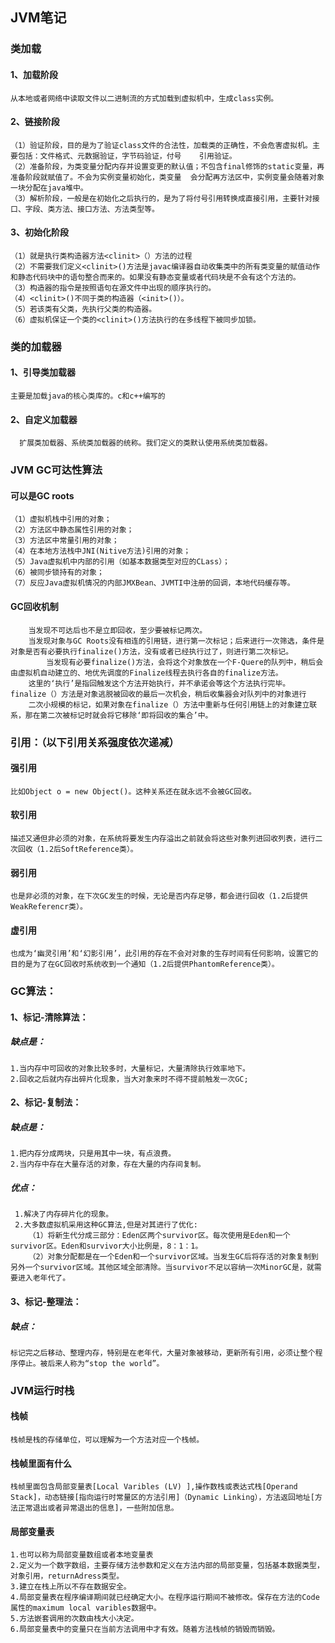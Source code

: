 ## JVM笔记



### 类加载 ###

#### 1、加载阶段

``` 
从本地或者网络中读取文件以二进制流的方式加载到虚拟机中，生成class实例。
```

#### 2、链接阶段

```
（1）验证阶段，目的是为了验证class文件的合法性，加载类的正确性，不会危害虚拟机。主要包括：文件格式、元数据验证，字节码验证，付号	   引用验证。
（2）准备阶段，为类变量分配内存并设置变更的默认值；不包含final修饰的static变量，再准备阶段就赋值了。不会为实例变量初始化，类变量	会分配再方法区中，实例变量会随着对象一块分配在java堆中。
（3）解析阶段，一般是在初始化之后执行的，是为了将付号引用转换成直接引用，主要针对接口、字段、类方法、接口方法、方法类型等。
```

#### 3、初始化阶段

``` 
（1）就是执行类构造器方法<clinit>（）方法的过程
（2）不需要我们定义<clinit>()方法是javac编译器自动收集类中的所有类变量的赋值动作和静态代码块中的语句整合而来的。如果没有静态变量或者代码块是不会有这个方法的。
（3）构造器的指令是按照语句在源文件中出现的顺序执行的。
（4）<clinit>()不同于类的构造器（<init>()）。
（5）若该类有父类，先执行父类的构造器。
（6）虚拟机保证一个类的<clinit>()方法执行的在多线程下被同步加锁。
```

### 类的加载器 ###

#### 1、引导类加载器 ####

```
主要是加载java的核心类库的。c和c++编写的
```

#### 2、自定义加载器 ###

```
  扩展类加载器、系统类加载器的统称。我们定义的类默认使用系统类加载器。
```

### JVM GC可达性算法

#### 可以是GC roots

```
（1）虚拟机栈中引用的对象；
（2）方法区中静态属性引用的对象；
（3）方法区中常量引用的对象；
（4）在本地方法栈中JNI(Nitive方法)引用的对象；
（5）Java虚拟机中内部的引用（如基本数据类型对应的CLass）；
（6）被同步锁持有的对象；
（7）反应Java虚拟机情况的内部JMXBean、JVMTI中注册的回调，本地代码缓存等。
```

#### GC回收机制

```
	当发现不可达后也不是立即回收，至少要被标记两次。
	当发现对象与GC Roots没有相连的引用链，进行第一次标记；后来进行一次筛选，条件是对象是否有必要执行finalize()方法，没有或者已经执行过了，则进行第二次标记。
    	当发现有必要finalize()方法，会将这个对象放在一个F-Quere的队列中，稍后会由虚拟机自动建立的、地优先调度的Finalize线程去执行各自的finalize方法。
    这里的‘执行’是指回触发这个方法开始执行，并不承诺会等这个方法执行完毕。finalize（）方法是对象逃脱被回收的最后一次机会，稍后收集器会对队列中的对象进行
    二次小规模的标记，如果对象在finalize（）方法中重新与任何引用链上的对象建立联系，那在第二次被标记时就会将它移除‘即将回收的集合’中。
```

### 引用：（以下引用关系强度依次递减）

#### 强引用

``` 
比如Object o = new Object()。这种关系还在就永远不会被GC回收。
```

#### 软引用

```
描述又通但非必须的对象，在系统将要发生内存溢出之前就会将这些对象列进回收列表，进行二次回收（1.2后SoftReference类）。
```

#### 弱引用

```
也是非必须的对象，在下次GC发生的时候，无论是否内存足够，都会进行回收（1.2后提供WeakReferencr类）。
```

#### 虚引用

```
也成为‘幽灵引用’和‘幻影引用’，此引用的存在不会对对象的生存时间有任何影响，设置它的目的是为了在GC回收时系统收到一个通知（1.2后提供PhantomReference类）。
```

### GC算法：

#### 1、标记-清除算法：

##### 缺点是：

```
1.当内存中可回收的对象比较多时，大量标记，大量清除执行效率地下。
2.回收之后就内存出碎片化现象，当大对象来时不得不提前触发一次GC;
```

#### 2、标记-复制法：

##### 缺点是：

~~~
1.把内存分成两块，只是用其中一块，有点浪费。
2.当内存中存在大量存活的对象，存在大量的内存间复制。
~~~

##### 优点：

~~~
 1.解决了内存碎片化的现象。
 2.大多数虚拟机采用这种GC算法,但是对其进行了优化:
    （1）将新生代分成三部分：Eden区两个survivor区。每次使用是Eden和一个survivor区。Eden和survivor大小比例是，8：1：1。
    （2）对象分配都是在一个Eden和一个survivor区域。当发生GC后将存活的对象复制到另外一个survivor区域。其他区域全部清除。当survivor不足以容纳一次MinorGC是，就需要进入老年代了。
~~~

#### 3、标记-整理法：

##### 缺点：

```
标记完之后移动、整理内存，特别是在老年代，大量对象被移动，更新所有引用，必须让整个程序停止。被后来人称为“stop the world”。
```

### JVM运行时栈

#### 栈帧

~~~ 
栈帧是栈的存储单位，可以理解为一个方法对应一个栈帧。
~~~

#### 栈帧里面有什么

~~~
栈帧里面包含局部变量表[Local Varibles (LV) ],操作数栈或表达式栈[Operand Stack]，动态链接[指向运行时常量区的方法引用]（Dynamic Linking），方法返回地址[方法正常退出或者异常退出的信息]，一些附加信息。
~~~

#### 局部变量表

~~~
1.也可以称为局部变量数组或者本地变量表
2.定义为一个数字数组，主要存储方法参数和定义在方法内部的局部变量，包括基本数据类型，对象引用，returnAdress类型。
3.建立在栈上所以不存在数据安全。
4.局部变量表在程序编译期间就已经确定大小。在程序运行期间不被修改。保存在方法的Code属性的maximum local varibles数据中。
5.方法嵌套调用的次数由栈大小决定。
6.局部变量表中的变量只在当前方法调用中才有效。随着方法栈帧的销毁而销毁。
~~~









